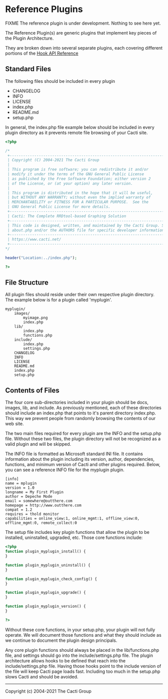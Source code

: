 # Reference Plugins

FIXME The reference plugin is under development.  Nothing to see here yet.

The Reference Plugin(s) are generic plugins that implement key pieces of the
Plugin Architecture.

They are broken down into several separate plugins, each covering different
portions of the [Hook API Reference](Plugin-Hook-API-Ref.md)

## Standard Files

The following files should be included in every plugin

* CHANGELOG
* INFO
* LICENSE
* index.php
* README.md
* setup.php

In general, the index.php file example below should be included in every plugin
directory as it prevents remote file browsing of your Cacti site.

```php
<?php

/*
 +-------------------------------------------------------------------------+
 | Copyright (C) 2004-2021 The Cacti Group                                 |
 |                                                                         |
 | This program is free software; you can redistribute it and/or           |
 | modify it under the terms of the GNU General Public License             |
 | as published by the Free Software Foundation; either version 2          |
 | of the License, or (at your option) any later version.                  |
 |                                                                         |
 | This program is distributed in the hope that it will be useful,         |
 | but WITHOUT ANY WARRANTY; without even the implied warranty of          |
 | MERCHANTABILITY or FITNESS FOR A PARTICULAR PURPOSE.  See the           |
 | GNU General Public License for more details.                            |
 +-------------------------------------------------------------------------+
 | Cacti: The Complete RRDtool-based Graphing Solution                     |
 +-------------------------------------------------------------------------+
 | This code is designed, written, and maintained by the Cacti Group. See  |
 | about.php and/or the AUTHORS file for specific developer information.   |
 +-------------------------------------------------------------------------+
 | https://www.cacti.net/                                                   |
 +-------------------------------------------------------------------------+
*/

header("Location:../index.php");

?>
```

## File Structure

All plugin files should reside under their own respective plugin directory.  The
example below is for a plugin called 'myplugin'.

```console
myplugin/
    images/
        myimage.png
        index.php
    lib/
        index.php
        functions.php
    include/
        index.php
        settings.php
    CHANGELOG
    INFO
    LICENSE
    README.md
    index.php
    setup.php
```

## Contents of Files

The four core sub-directories included in your plugin should be docs, images,
lib, and include.  As previously mentioned, each of these directories should
include an index.php that points to it's parent directory index.php.  This way
we prevent people from randomly browsing the contents of our web site.

The two main files required for every plugin are the INFO and the setup.php
file.  Without these two files, the plugin directory will not be recognized as a
valid plugin and will be skipped.

The INFO file is formatted as Microsoft standard INI file.  It contains
information about the plugin including its version, author, dependencies,
functions, and minimum version of Cacti and other plugins required.  Below, you
can see a reference INFO file for the myplugin plugin.

```console
[info]
name = mplugin
version = 1.0
longname = My First Plugin
author = Depeche Mode
email = somewhere@outthere.com
homepage = http://www.outthere.com
compat = 1.2
requires = thold monitor
capabilities = online_view:1, online_mgmt:1, offline_view:0, offline_mgmt:0, remote_collect:0
```

The setup file includes key plugin functions that allow the plugin to be
installed, uninstalled, upgraded, etc.  Those core functions include:

```php
<?php
function plugin_myplugin_install() {
}

function plugin_myplugin_uninstall() {
}

function plugin_myplugin_check_config() {
}

function plugin_myplugin_upgrade() {
}

function plugin_myplugin_version() {
}

?>
```

Without these core functions, in your setup.php, your plugin will not fully
operate.  We will document those functions and what they should include as we
continue to document the plugin design principals.

Any core plugin functions should always be placed in the lib/functions.php file,
and settings should go into the include/settings.php file.  The plugin
architecture allows hooks to be defined that reach into the include/settings.php
file.  Having those hooks point to the include version of the file will keep
Cacti page loads fast.  Including too much in the setup.php slows Cacti and
should be avoided.

---
Copyright (c) 2004-2021 The Cacti Group
